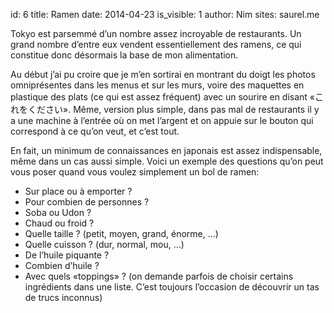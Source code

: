 id: 6
title: Ramen
date: 2014-04-23
is_visible: 1
author: Nim
sites: saurel.me

<p>Tokyo est parsemm&eacute; d&rsquo;un nombre assez incroyable de restaurants. Un grand nombre d&rsquo;entre eux vendent essentiellement des ramens, ce qui constitue donc d&eacute;sormais la base de mon alimentation.</p>
<p>Au d&eacute;but j&rsquo;ai pu croire que je m&rsquo;en sortirai en montrant du doigt les photos omnipr&eacute;sentes dans les menus et sur les murs, voire des maquettes en plastique des plats (ce qui est assez fr&eacute;quent) avec un sourire en disant &laquo;<span>これをください&raquo;. M&ecirc;me, version plus simple, dans pas mal de restaurants il y a une machine &agrave; l&rsquo;entr&eacute;e o&ugrave; on met l&rsquo;argent et on appuie sur le bouton qui correspond &agrave; ce qu&rsquo;on veut, et c&rsquo;est tout.</span><strong><br /></strong></p>
<p><span>En fait, un minimum de connaissances en japonais est assez indispensable, m&ecirc;me dans un cas aussi simple. Voici un exemple des questions qu&rsquo;on peut vous poser quand vous voulez simplement un bol de ramen:</span></p>
<ul>
<li>Sur place ou &agrave; emporter ?</li>
<li>Pour combien de personnes ?</li>
<li>Soba ou Udon ?</li>
<li>Chaud ou froid ?</li>
<li>Quelle taille ? (petit, moyen, grand, &eacute;norme, &hellip;)</li>
<li>Quelle cuisson ? (dur, normal, mou, &hellip;)</li>
<li>De l&rsquo;huile piquante ?</li>
<li>Combien d&rsquo;huile ?</li>
<li>Avec quels &laquo;toppings&raquo; ? (on demande parfois de choisir certains ingr&eacute;dients dans une liste. C&rsquo;est toujours l&rsquo;occasion de d&eacute;couvrir un tas de trucs inconnus)</li>
</ul>
<p>&nbsp;</p>
